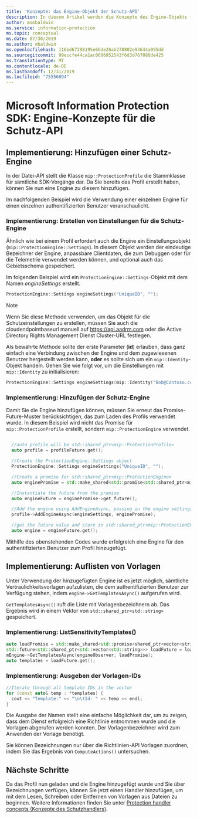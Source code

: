 ```yaml
---
title: 'Konzepte: das Engine-Objekt der Schutz-API'
description: In diesem Artikel werden die Konzepte des Engine-Objekts für den Schutz erläutert, das während der Anwendungsinitialisierung erstellt wird.
author: msmbaldwin
ms.service: information-protection
ms.topic: conceptual
ms.date: 07/30/2019
ms.author: mbaldwin
ms.openlocfilehash: 116bd67298195e66de26ab278802e93644a095dd
ms.sourcegitcommit: 99eccfe44ca1ac0606952543f6d3d767088de425
ms.translationtype: MT
ms.contentlocale: de-DE
ms.lasthandoff: 12/31/2019
ms.locfileid: "75556094"
---
```

# <a name="microsoft-information-protection-sdk---protection-api-engine-concepts"></a>Microsoft Information Protection SDK: Engine-Konzepte für die Schutz-API

## <a name="implementation-add-a-protection-engine"></a>Implementierung: Hinzufügen einer Schutz-Engine

In der Datei-API stellt die Klasse `mip::ProtectionProfile` die Stammklasse für sämtliche SDK-Vorgänge dar. Da Sie bereits das Profil erstellt haben, können Sie nun eine Engine zu diesem hinzufügen.

Im nachfolgenden Beispiel wird die Verwendung einer einzelnen Engine für einen einzelnen authentifizierten Benutzer veranschaulicht.

### <a name="implementation-create-protection-engine-settings"></a>Implementierung: Erstellen von Einstellungen für die Schutz-Engine

Ähnlich wie bei einem Profil erfordert auch die Engine ein Einstellungsobjekt (`mip::ProtectionEngine::Settings`). In diesem Objekt werden der eindeutige Bezeichner der Engine, anpassbare Clientdaten, die zum Debuggen oder für die Telemetrie verwendet werden können, und optional auch das Gebietsschema gespeichert.

Im folgenden Beispiel wird ein `ProtectionEngine::Settings`-Objekt mit dem Namen *engineSettings* erstellt. 

```cpp
ProtectionEngine::Settings engineSettings("UniqueID", "");
```

> [!NOTE]
> Wenn Sie diese Methode verwenden, um das Objekt für die Schutzeinstellungen zu erstellen, müssen Sie auch die cloudendpointbaseurl manuell auf https://api.aadrm.com oder die Active Directory Rights Management Dienst Cluster-URL festlegen.

Als bewährte Methode sollte der erste Parameter (**id**) erlauben, dass ganz einfach eine Verbindung zwischen der Engine und dem zugewiesenen Benutzer hergestellt werden kann, **oder** es sollte sich um ein `mip::Identity`-Objekt handeln. Gehen Sie wie folgt vor, um die Einstellungen mit `mip::Identity` zu initialisieren:

```cpp
ProtectionEngine::Settings engineSettings(mip::Identity("Bob@Contoso.com", "");
```

### <a name="implementation-add-the-protection-engine"></a>Implementierung: Hinzufügen der Schutz-Engine

Damit Sie die Engine hinzufügen können, müssen Sie erneut das Promise-Future-Muster berücksichtigen, das zum Laden des Profils verwendet wurde. In diesem Beispiel wird nicht das Promise für `mip::ProtectionProfile` erstellt, sondern `mip::ProtectionEngine` verwendet.

```cpp

  //auto profile will be std::shared_ptr<mip::ProtectionProfile>
  auto profile = profileFuture.get();

  //Create the ProtectionEngine::Settings object
  ProtectionEngine::Settings engineSettings("UniqueID", "");

  //Create a promise for std::shared_ptr<mip::ProtectionEngine>
  auto enginePromise = std::make_shared<std::promise<std::shared_ptr<mip::ProtectionEngine>>>();

  //Instantiate the future from the promise
  auto engineFuture = enginePromise->get_future();

  //Add the engine using AddEngineAsync, passing in the engine settings and the promise
  profile->AddEngineAsync(engineSettings, enginePromise);

  //get the future value and store in std::shared_ptr<mip::ProtectionEngine>
  auto engine = engineFuture.get();
```

Mithilfe des obenstehenden Codes wurde erfolgreich eine Engine für den authentifizierten Benutzer zum Profil hinzugefügt.

## <a name="implementation-list-templates"></a>Implementierung: Auflisten von Vorlagen

Unter Verwendung der hinzugefügten Engine ist es jetzt möglich, sämtliche Vertraulichkeitsvorlagen aufzulisten, die dem authentifizierten Benutzer zur Verfügung stehen, indem `engine->GetTemplatesAsync()` aufgerufen wird. 

`GetTemplatesAsync()` ruft die Liste mit Vorlagenbezeichnern ab. Das Ergebnis wird in einem Vektor von `std::shared_ptr<std::string>` gespeichert.

### <a name="implementation-listsensitivitytemplates"></a>Implementierung: ListSensitivityTemplates()

```cpp
auto loadPromise = std::make_shared<std::promise<shared_ptr<vector<string>>>>();
std::future<std::shared_ptr<std::vector<std::string>>> loadFuture = loadPromise->get_future();
mEngine->GetTemplatesAsync(engineObserver, loadPromise);
auto templates = loadFuture.get();
```

### <a name="implementation-print-the-template-ids"></a>Implementierung: Ausgeben der Vorlagen-IDs

```cpp
//Iterate through all template IDs in the vector
for (const auto& temp : *templates) {
  cout << "Template:" << "\n\tId: " << temp << endl;
}
```

Die Ausgabe der Namen stellt eine einfache Möglichkeit dar, um zu zeigen, dass dem Dienst erfolgreich eine Richtlinie entnommen wurde und die Vorlagen abgerufen werden konnten. Der Vorlagenbezeichner wird zum Anwenden der Vorlage benötigt.

Sie können Bezeichnungen nur über die Richtlinien-API Vorlagen zuordnen, indem Sie das Ergebnis von `ComputeActions()` untersuchen.

## <a name="next-steps"></a>Nächste Schritte

Da das Profil nun geladen und die Engine hinzugefügt wurde und Sie über Bezeichnungen verfügen, können Sie jetzt einen Handler hinzufügen, um mit dem Lesen, Schreiben oder Entfernen von Vorlagen aus Dateien zu beginnen. Weitere Informationen finden Sie unter [Protection handler concepts (Konzepte des Schutzhandlers)](concept-handler-protection-cpp.md).
